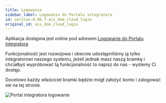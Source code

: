 ```yaml
---
title: Logowanie
sidebar_label: Logowanie do Portalu integratora
id: version-0.86.7-ais_dom_cloud_login
original_id: ais_dom_cloud_login
---
```


Aplikacja dostępna jest online pod adresem [Logowanie do Portalu integratora](https://powiedz.co/ords/f?p=100)

Funkcjonalność jest rozwojowa i obecnie udostępniliśmy ją tylko integratorowi naszego systemu, jeżeli jednak masz naszą bramkę i chciałbyś wypróbować tą funkcjonalność to napisz do nas - wyślemy Ci dostęp.

Docelowo każdy właściciel bramki będzie mógł założyć konto i zalogować sie na tej stronie. 




![Portal integratora logowanie](/AIS-docs/img/en/frontend/dom_cloud_login.png)

